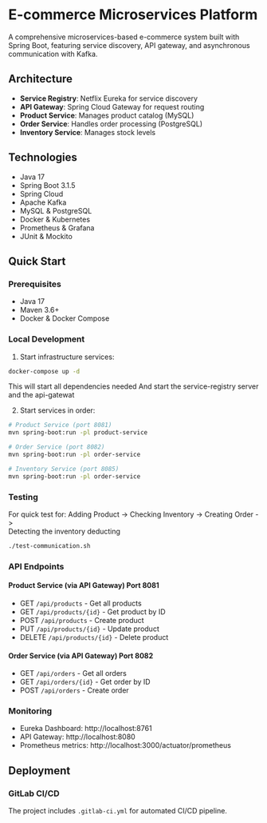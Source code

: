 
# E-commerce Microservices Platform

A comprehensive microservices-based e-commerce system built with Spring Boot, featuring service discovery, API gateway, and asynchronous communication with Kafka.

## Architecture

- **Service Registry**: Netflix Eureka for service discovery
- **API Gateway**: Spring Cloud Gateway for request routing
- **Product Service**: Manages product catalog (MySQL)
- **Order Service**: Handles order processing (PostgreSQL) 
- **Inventory Service**: Manages stock levels

[//]: # (- **Notification Service**: Handles notifications via Kafka)

[//]: # (- **Auth Server**: OAuth2 authentication and authorization)

## Technologies

- Java 17
- Spring Boot 3.1.5
- Spring Cloud
- Apache Kafka
- MySQL & PostgreSQL
- Docker & Kubernetes
- Prometheus & Grafana
- JUnit & Mockito

## Quick Start

### Prerequisites
- Java 17
- Maven 3.6+
- Docker & Docker Compose

### Local Development

1. Start infrastructure services:
```bash
docker-compose up -d
```
This will start all dependencies needed 
And start the service-registry server and the api-gatewat

[//]: # (2. Build all services:)

[//]: # (```bash)

[//]: # (mvn clean install)

[//]: # (```)

2. Start services in order:

[//]: # (## Service Registry &#40;port 8761&#41;)

[//]: # (#)

[//]: # (# mvn spring-boot:run -pl service-registry)

[//]: # (#)

[//]: # (#)

[//]: # (## API Gateway &#40;port 8080&#41;)

[//]: # (#)
[//]: # (#mvn spring-boot:run -pl api-gateway)
```bash
# Product Service (port 8081)
mvn spring-boot:run -pl product-service

# Order Service (port 8082)
mvn spring-boot:run -pl order-service

# Inventory Service (port 8085)
mvn spring-boot:run -pl order-service
```

### Testing

[//]: # ()
[//]: # (Run unit tests:)

[//]: # (```bash)

[//]: # (mvn test)

[//]: # (```)

[//]: # ()
[//]: # (Run integration tests:)

[//]: # (```bash)

[//]: # (mvn verify)

[//]: # (```)
For quick test for: 
Adding Product ->
Checking Inventory -> 
Creating Order ->  
Detecting the inventory deducting
```bash
./test-communication.sh
```



### API Endpoints

#### Product Service (via API Gateway) Port 8081
- GET `/api/products` - Get all products
- GET `/api/products/{id}` - Get product by ID
- POST `/api/products` - Create product
- PUT `/api/products/{id}` - Update product
- DELETE `/api/products/{id}` - Delete product

#### Order Service (via API Gateway) Port 8082
- GET `/api/orders` - Get all orders
- GET `/api/orders/{id}` - Get order by ID
- POST `/api/orders` - Create order

### Monitoring
- Eureka Dashboard: http://localhost:8761
- API Gateway: http://localhost:8080
- Prometheus metrics: http://localhost:3000/actuator/prometheus

## Deployment

[//]: # (### Kubernetes)

[//]: # (Deploy to Kubernetes using the manifests in the `kubernetes/` directory:)

[//]: # (```bash)

[//]: # (kubectl apply -f kubernetes/)

[//]: # (```)

### GitLab CI/CD
The project includes `.gitlab-ci.yml` for automated CI/CD pipeline.

